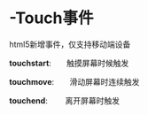 # -Touch事件
html5新增事件，仅支持移动端设备

  <b>touchstart</b>:　　触摸屏幕时候触发</br>
  
  <b>touchmove</b>:　　滑动屏幕时连续触发</br>
  
  <b>touchend</b>:　　 离开屏幕时触发</br>
  
